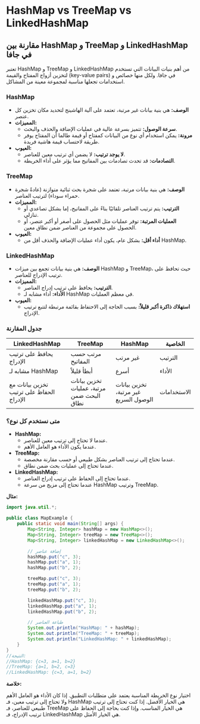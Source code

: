 # HashMap vs TreeMap vs LinkedHashMap

## مقارنة بين HashMap و TreeMap و LinkedHashMap في جافا

تعتبر HashMap و TreeMap و LinkedHashMap من أهم بنيات البيانات التي تستخدم لتخزين أزواج المفتاح والقيمة (key-value pairs) في جافا. ولكل منها خصائص و استخدامات تجعلها مناسبة لمجموعة معينة من المشاكل.

### HashMap

- **الوصف:** هي بنية بيانات غير مرتبة، تعتمد على آلية الهاشينج لتحديد مكان تخزين كل عنصر.
- **المميزات:**
    - **سرعة الوصول:** تتميز بسرعة عالية في عمليات الإضافة والحذف والبحث.
    - **مرونة:** يمكن استخدام أي نوع من البيانات كمفتاح أو قيمة طالما أن المفتاح يوفر طريقة لاحتساب قيمة هاشية فريدة.
- **العيوب:**
    - **لا يوجد ترتيب:** لا يضمن أي ترتيب معين للعناصر.
    - **التصادمات:** قد تحدث تصادمات بين المفاتيح مما يؤثر على أداء الخريطة.

### TreeMap

- **الوصف:** هي بنية بيانات مرتبة، تعتمد على شجرة بحث ثنائية متوازنة (عادةً شجرة حمراء سوداء) لترتيب العناصر.
- **المميزات:**
    - **الترتيب:** يتم ترتيب العناصر تلقائيًا بناءً على المفاتيح، إما بشكل تصاعدي أو تنازلي.
    - **العمليات المرتبة:** توفر عمليات مثل الحصول على أصغر أو أكبر عنصر، أو الحصول على مجموعة من العناصر ضمن نطاق معين.
- **العيوب:**
    - **أداء أقل:** بشكل عام، يكون أداء عمليات الإضافة والحذف أقل من HashMap.

### LinkedHashMap

- **الوصف:** هي بنية بيانات تجمع بين ميزات HashMap و TreeMap، حيث تحافظ على ترتيب الإدراج للعناصر.
- **المميزات:**
    - **الترتيب:** يحافظ على ترتيب إدراج العناصر.
    - **الأداء:** أداء مشابه لـ HashMap في معظم العمليات.
- **العيوب:**
    - **استهلاك ذاكرة أكبر قليلاً:** بسبب الحاجة إلى الاحتفاظ بقائمة مرتبطة لتتبع ترتيب الإدراج.

### جدول المقارنة

| LinkedHashMap | TreeMap | HashMap | الخاصية |
| --- | --- | --- | --- |
| يحافظ على ترتيب الإدراج | مرتب حسب المفاتيح | غير مرتب | الترتيب |
| مشابه لـ HashMap | أبطأ قليلاً | أسرع | الأداء |
| تخزين بيانات مع الحفاظ على ترتيب الإدراج | تخزين بيانات مرتبة، عمليات البحث ضمن نطاق | تخزين بيانات غير مرتبة، الوصول السريع | الاستخدامات |

### متى نستخدم كل نوع؟

- **HashMap:**
    - عندما لا تحتاج إلى ترتيب معين للعناصر.
    - عندما يكون الأداء هو العامل الأهم.
- **TreeMap:**
    - عندما تحتاج إلى ترتيب العناصر بشكل طبيعي أو حسب مقارنة مخصصة.
    - عندما تحتاج إلى عمليات بحث ضمن نطاق.
- **LinkedHashMap:**
    - عندما تحتاج إلى الحفاظ على ترتيب إدراج العناصر.
    - عندما تحتاج إلى مزيج من سرعة HashMap وترتيب TreeMap.

**مثال:**

```java
import java.util.*;

public class MapExample {
    public static void main(String[] args) {
        Map<String, Integer> hashMap = new HashMap<>();
        Map<String, Integer> treeMap = new TreeMap<>();
        Map<String, Integer> linkedHashMap = new LinkedHashMap<>();

        // إضافة عناصر
        hashMap.put("c", 3);
        hashMap.put("a", 1);
        hashMap.put("b", 2);

        treeMap.put("c", 3);
        treeMap.put("a", 1);
        treeMap.put("b", 2);

        linkedHashMap.put("c", 3);
        linkedHashMap.put("a", 1);
        linkedHashMap.put("b", 2);

        // طباعة العناصر
        System.out.println("HashMap: " + hashMap);
        System.out.println("TreeMap: " + treeMap);
        System.out.println("LinkedHashMap: " + linkedHashMap);
    }
}
//النتيجة:
//HashMap: {c=3, a=1, b=2}
//TreeMap: {a=1, b=2, c=3}
//LinkedHashMap: {c=3, a=1, b=2}
```

**خلاصة:**

اختيار نوع الخريطة المناسبة يعتمد على متطلبات التطبيق. إذا كان الأداء هو العامل الأهم ولا تحتاج إلى ترتيب معين، فـ HashMap هي الخيار الأفضل. إذا كنت تحتاج إلى ترتيب طبيعي للعناصر، فـ TreeMap هي الخيار المناسب. وإذا كنت بحاجة إلى الحفاظ على ترتيب الإدراج، فـ LinkedHashMap هي الخيار الأمثل.